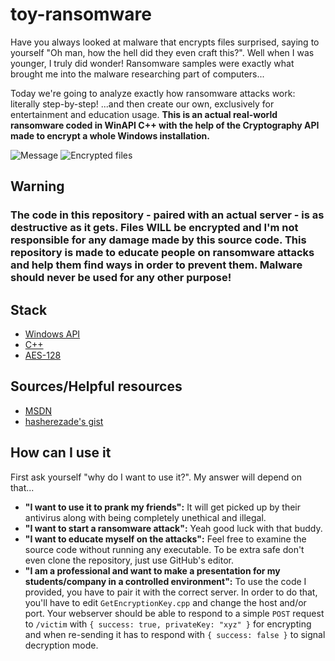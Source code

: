 # toy-ransomware
Have you always looked at malware that encrypts files surprised, saying to yourself "Oh man, how the hell did they even craft this?". Well when I was younger, I truly did wonder! Ransomware samples were exactly what brought me into the malware researching part of computers... 

Today we're going to analyze exactly how ransomware attacks work: literally step-by-step! ...and then create our own, exclusively for entertainment and education usage. **This is an actual real-world ransomware coded in WinAPI C++ with the help of the Cryptography API made to encrypt a whole Windows installation.**

![Message](https://camo.githubusercontent.com/44aa733b02bd6ae937e44a9afa316e9c278195c5afe604b64985f129bc8109cf/68747470733a2f2f7261772e6d616c776172657061642e636f6d2f6d656469612f6769742f746f792d72616e736f6d776172652f706f7075702e706e67)
![Encrypted files](https://camo.githubusercontent.com/144c6c05a6dbcac1ee302d9242cc62431d7c0717304a5903b2fa56abf8240afb/68747470733a2f2f7261772e6d616c776172657061642e636f6d2f6d656469612f6769742f746f792d72616e736f6d776172652f66696c65732e706e67)

## Warning
### The code in this repository - paired with an actual server - is as destructive as it gets. Files WILL be encrypted and I'm not responsible for any damage made by this source code. This repository is made to educate people on ransomware attacks and help them find ways in order to prevent them. Malware should never be used for any other purpose!

## Stack
* [Windows API](https://en.wikipedia.org/wiki/Windows_API)
* [C++](https://en.wikipedia.org/wiki/C%2B%2B)
* [AES-128](https://en.wikipedia.org/wiki/Advanced_Encryption_Standard)

## Sources/Helpful resources
* [MSDN](https://learn.microsoft.com/en-us/windows/win32/apiindex/windows-api-list)
* [hasherezade's gist](https://gist.github.com/hasherezade/2860d94910c5c5fb776edadf57f0bef6)

## How can I use it
First ask yourself "why do I want to use it?". My answer will depend on that...
* **"I want to use it to prank my friends":** It will get picked up by their antivirus along with being completely unethical and illegal.
* **"I want to start a ransomware attack":** Yeah good luck with that buddy.
* **"I want to educate myself on the attacks":** Feel free to examine the source code without running any executable. To be extra safe don't even clone the repository, just use GitHub's editor.
* **"I am a professional and want to make a presentation for my students/company in a controlled environment":** To use the code I provided, you have to pair it with the correct server. In order to do that, you'll have to edit `GetEncryptionKey.cpp` and change the host and/or port. Your webserver should be able to respond to a simple `POST` request to `/victim` with `{ success: true, privateKey: "xyz" }` for encrypting and when re-sending it has to respond with `{ success: false }` to signal decryption mode.
